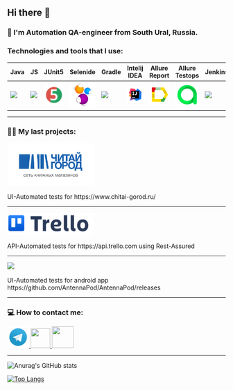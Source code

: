 ## Hi there 👋

### :robot: I'm Automation QA-engineer from South Ural, Russia.

### Technologies and tools that I use:

| Java | JS |JUnit5 | Selenide | Gradle | Intelij IDEA | Allure Report | Allure Testops | Jenkins | Selenoid | Rest-Assured | Appium |
|------|----|-------|----------|--------|--------------|---------------|----------------|---------|----------|--------------|--------|
|![](https://www.vectorlogo.zone/logos/java/java-icon.svg)|![](https://www.vectorlogo.zone/logos/javascript/javascript-icon.svg)|![](https://github.com/AlexanderDankov/Chitay-Gorod-Tests/blob/master/images/Junit5.svg)|![](https://github.com/AlexanderDankov/Chitay-Gorod-Tests/blob/master/images/Selenide.svg)|![](https://www.vectorlogo.zone/logos/gradle/gradle-icon.svg)|![](https://github.com/AlexanderDankov/Chitay-Gorod-Tests/blob/master/images/IDEA.svg)|![](https://github.com/AlexanderDankov/Chitay-Gorod-Tests/blob/master/images/AllureReport.svg)|![](https://github.com/AlexanderDankov/Chitay-Gorod-Tests/blob/master/images/AllureTestops.svg)|![](https://www.vectorlogo.zone/logos/jenkins/jenkins-icon.svg)|![](https://github.com/AlexanderDankov/Chitay-Gorod-Tests/blob/master/images/Selenoid.svg)|![Rest-assured](https://user-images.githubusercontent.com/49765744/205928273-945a97c7-b82a-468c-b7d2-52e021f456aa.png)|<img src="https://github.com/AlexanderDankov/AntennaPod-Tests/blob/master/img/appium-logo-png-transparent.png" width=55 height=50>|

 
**********

### :man_technologist: My last projects:
<a href="https://github.com/AlexanderDankov/Chitay-Gorod-Tests"> <img src="https://github.com/AlexanderDankov/Chitay-Gorod-Tests/blob/master/images/Logo.png" width=200 heigth=80> </a>
<p>UI-Automated tests for https://www.chitai-gorod.ru/</p>

**********

<a href="https://github.com/AlexanderDankov/Trello-Api-Tests.git"> <img src="https://github.com/AlexanderDankov/Trello-Api-Tests/blob/master/images/Trello-logo.png" width=200 heigth=80> </a>

<p>API-Automated tests for https://api.trello.com using Rest-Assured</p>

**********

<a href="https://github.com/AlexanderDankov/AntennaPod-Tests.git"> <img src="https://user-images.githubusercontent.com/49765744/208318444-955d232f-35a5-4aea-b6c7-644ea47d5ed6.png"> </a>

<p>UI-Automated tests for android app https://github.com/AntennaPod/AntennaPod/releases</p>

**********

### :computer: How to contact me:

<a href="https://t.me/alexdankov"> <img src="https://github.com/AlexanderDankov/Chitay-Gorod-Tests/blob/master/images/Telegram.svg" width=50 height=50> </a>
<a href="https://vk.com/id35856737"> <img src="https://upload.wikimedia.org/wikipedia/commons/thumb/4/4e/VK_Compact_Logo.svg/768px-VK_Compact_Logo.svg.png" width=45 height=45> </a>
<a href="mailto:alexanderdankov@gmail.com"> <img src="https://www.logo.wine/a/logo/Gmail/Gmail-Logo.wine.svg" width=50 height=50> </a>

**********

![Anurag's GitHub stats](https://github-readme-stats.vercel.app/api?username=AlexanderDankov&show_icons=true&theme=dark)

[![Top Langs](https://github-readme-stats.vercel.app/api/top-langs/?username=AlexanderDankov&layout=compact&theme=dark)](https://github.com/anuraghazra/github-readme-stats)






